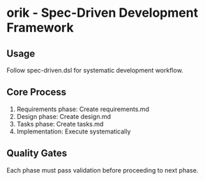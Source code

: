 # orik - Spec-Driven Development Framework

## Usage
Follow spec-driven.dsl for systematic development workflow.

## Core Process
1. Requirements phase: Create requirements.md
2. Design phase: Create design.md  
3. Tasks phase: Create tasks.md
4. Implementation: Execute systematically

## Quality Gates
Each phase must pass validation before proceeding to next phase.